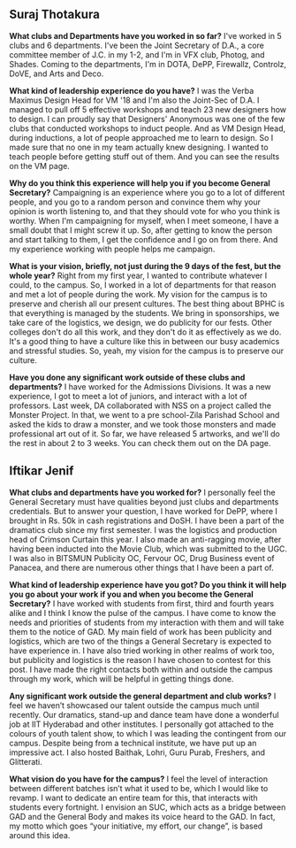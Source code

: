 <!-- TITLE: Gensec Creds -->
<!-- SUBTITLE: Journal Club talks to the General Secretary candidates, to find out more about them. -->

## Suraj Thotakura
**What clubs and Departments have you worked in so far?**
I've worked in 5 clubs and 6 departments. I've been the Joint Secretary of D.A., a core committee member of J.C. in my 1-2, and I'm in VFX club, Photog, and Shades. Coming to the departments, I'm in DOTA, DePP, Firewallz, Controlz, DoVE, and Arts and Deco.

**What kind of leadership experience do you have?**
I was the Verba Maximus Design Head for VM '18 and I'm also the Joint-Sec of D.A. I managed to pull off 5 effective workshops and teach 23 new designers how to design. I can proudly say that Designers' Anonymous was one of the few clubs that conducted workshops to induct people. And as VM Design Head, during inductions, a lot of people approached me to learn to design. So I made sure that no one in my team actually knew designing. I wanted to teach people before getting stuff out of them. And you can see the results on the VM page.

**Why do you think this experience will help you if you become General Secretary?**
Campaigning is an experience where you go to a lot of different people, and you go to a random person and convince them why your opinion is worth listening to, and that they should vote for who you think is worthy. When I'm campaigning for myself, when I meet someone, I have a small doubt that I might screw it up. So, after getting to know the person and start talking to them, I get the confidence and I go on from there. And my experience working with people helps me campaign.

**What is your vision, briefly, not just during the 9 days of the fest, but the whole year?**
Right from my first year, I wanted to contribute whatever I could, to the campus. So, I worked in a lot of departments for that reason and met a lot of people during the work. My vision for the campus is to preserve and cherish all our present cultures. The best thing about BPHC is that everything is managed by the students. We bring in sponsorships, we take care of the logistics, we design, we do publicity for our fests. Other colleges don't do all this work, and they don't do it as effectively as we do. It's a good thing to have a culture like this in between our busy academics and stressful studies. So, yeah, my vision for the campus is to preserve our culture.

**Have you done any significant work outside of these clubs and departments?**
I have worked for the Admissions Divisions. It was a new experience, I got to meet a lot of juniors, and interact with a lot of professors. Last week, DA collaborated with NSS on a project called the Monster Project. In that, we went to a pre school-Zila Parishad School and asked the kids to draw a monster, and we took those monsters and made professional art out of it. So far, we have released 5 artworks, and we'll do the rest in about 2 to 3 weeks. You can check them out on the DA page.

## Iftikar Jenif

**What clubs and departments have you worked for?**
I personally feel the General Secretary must have qualities beyond just clubs and departments credentials. But to answer your question, I have worked for DePP, where I brought in Rs. 50k in cash registrations and DoSH. I have been a part of the dramatics club since my first semester. I was the logistics and production head of Crimson Curtain this year. I also made an anti-ragging movie, after having been inducted into the Movie Club, which was submitted to the UGC. I was also in BITSMUN Publicity OC, Fervour OC, Drug Business event of Panacea, and there are numerous other things that I have been a part of.

**What kind of leadership experience have you got? Do you think it will help you go about your work if you and when you become the General Secretary?**
I have worked with students from first, third and fourth years alike and I think I know the pulse of the campus. I have come to know the needs and priorities of students from my interaction with them and will take them to the notice of GAD. My main field of work has been publicity and logistics, which are two of the things a General Secretary is expected to have experience in. I have also tried working in other realms of work too, but publicity and logistics is the reason I have chosen to contest for this post. I have made the right contacts both within and outside the campus through my work, which will be helpful in getting things done.

**Any significant work outside the general department and club works?**
I feel we haven’t showcased our talent outside the campus much until recently. Our dramatics, stand-up and dance team have done a wonderful job at IIT Hyderabad and other institutes. I personally got attached to the colours of youth talent show, to which I was leading the contingent from our campus. Despite being from a technical institute, we have put up an impressive act. I also hosted Baithak, Lohri, Guru Purab, Freshers, and Glitterati.

**What vision do you have for the campus?**
I feel the level of interaction between different batches isn’t what it used to be, which I would like to revamp. I want to dedicate an entire team for this, that interacts with students every fortnight. I envision an SUC, which acts as a bridge between GAD and the General Body and makes its voice heard to the GAD. In fact, my motto which goes “your initiative, my effort, our change”, is based around this idea.